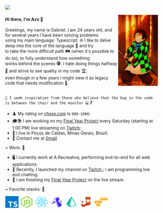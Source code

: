 ![](https://komarev.com/ghpvc/?username=azevgabriel&color=006bed)

<img align="right" width=26% src="tanjiro-transition.gif"/>

<div align="left">
  <h4>Hi there, I'm Azv 👋</h4>
  Greetings, my name is Gabriel. I am 24 years old, and for several years I have been solving problems<br>
  using my main language: Typescript. 🌐 I like to delve deep into the core of the language 🧠 and try<br>
  to take the more difficult path 🛤️ (when it's possible to do so), to fully understand how something<br>
  works behind the scenes 🕵️. I hate doing things halfway 🚫 and strive to see quality in my code 🏆,<br> 
  even though in a few years I might view it as legacy code that needs modification 🔄.<br><br>

  `🌟 I seek inspiration from those who believe that the bug in the code is between the chair and the monitor 💻🪑`

- ♟️ My rating on [chess.com](https://www.chess.com/member/azevgabriel) is `900-1000`;
- 🎓📚 I am working on my [Final Year Project](https://github.com/azevgabriel/educacao_especial) every Saturday (starting at 1:00 PM) live streaming on [Twitch](https://www.twitch.tv/azevgabs);
- 📍 I live in Poços de Caldas, Minas Gerais, Brazil.
- 📧 Contact me at <a href="mailto:azevgabriel@gmail.com">Gmail</a>

**~** Work: 💼

- 🖥️ I currently work at A Recreativa, performing end-to-end for all web applications.
- 🎥 Recently, I launched my channel on [Twitch](https://www.twitch.tv/azevgabs);; I am programming live and chatting.
- 📖 I am finishing my [Final Year Project](https://github.com/azevgabriel/educacao_especial) on the live stream.

**~** Favorite stacks: 💼

<div style="display: inline_block">
  <img align="center" alt="TypeScript" height="40" width="45" src="https://github.com/devicons/devicon/blob/master/icons/typescript/typescript-original.svg">
  <img align="center" alt="Nodejs" height="40" width="45" src="https://github.com/devicons/devicon/blob/master/icons/nodejs/nodejs-original.svg" />
  <img align="center" alt="ReactJS" height="40" width="45" src="https://github.com/devicons/devicon/blob/master/icons/react/react-original.svg">
  <img align="center" alt="Expo" height="40" width="45" src="https://github.com/vscode-icons/vscode-icons/blob/master/icons/file_type_expo.svg">
  <img align="center" alt="Prisma" height="40" width="45" src="https://github.com/PKief/vscode-material-icon-theme/blob/main/icons/prisma.svg">
  <img align="center" alt="Jest" height="40" width="45" src="https://github.com/vscode-icons/vscode-icons/blob/master/icons/file_type_jest.svg">
  <img align="center" alt="Amazon" height="40" width="45" src="https://github.com/devicons/devicon/blob/master/icons/amazonwebservices/amazonwebservices-original.svg">   
</div>


